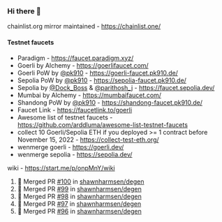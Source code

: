 ### Hi there 👋

chainlist.org mirror maintained - https://chainlist.one/

#### Testnet faucets
- Paradigm - https://faucet.paradigm.xyz/
- Goerli by Alchemy - https://goerlifaucet.com/
- Goerli PoW by [@pk910](https://github.com/pk910/PoWFaucet) - https://goerli-faucet.pk910.de/
- Sepolia PoW by [@pk910](https://github.com/pk910/PoWFaucet) - https://sepolia-faucet.pk910.de/
- Sepolia by [@Dock_Boss](https://twitter.com/Dock_Boss) & [@parithosh_j](https://twitter.com/parithosh_j) - https://faucet.sepolia.dev/
- Mumbai by Alchemy - https://mumbaifaucet.com/
- Shandong PoW by [@pk910](https://github.com/pk910/PoWFaucet) - https://shandong-faucet.pk910.de/ 
- Faucet Link - https://faucetlink.to/goerli
- Awesome list of testnet faucets - https://github.com/arddluma/awesome-list-testnet-faucets
- collect 10 Goerli/Sepolia ETH if you deployed >= 1 contract before November 15, 2022 - https://collect-test-eth.org/
- wenmerge goerli - https://goerli.dev/
- wenmerge sepolia - https://sepolia.dev/ 

wiki - https://start.me/p/onpMnY/wiki

<!--START_SECTION:activity-->
1. 🎉 Merged PR [#100](https://github.com/shawnharmsen/degen/pull/100) in [shawnharmsen/degen](https://github.com/shawnharmsen/degen)
2. 🎉 Merged PR [#99](https://github.com/shawnharmsen/degen/pull/99) in [shawnharmsen/degen](https://github.com/shawnharmsen/degen)
3. 🎉 Merged PR [#98](https://github.com/shawnharmsen/degen/pull/98) in [shawnharmsen/degen](https://github.com/shawnharmsen/degen)
4. 🎉 Merged PR [#97](https://github.com/shawnharmsen/degen/pull/97) in [shawnharmsen/degen](https://github.com/shawnharmsen/degen)
5. 🎉 Merged PR [#96](https://github.com/shawnharmsen/degen/pull/96) in [shawnharmsen/degen](https://github.com/shawnharmsen/degen)
<!--END_SECTION:activity-->
